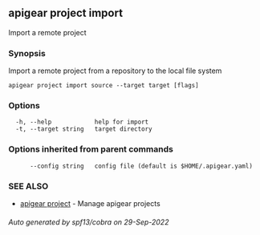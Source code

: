 ## apigear project import

Import a remote project

### Synopsis

Import a remote project from a repository to the local file system

```
apigear project import source --target target [flags]
```

### Options

```
  -h, --help            help for import
  -t, --target string   target directory
```

### Options inherited from parent commands

```
      --config string   config file (default is $HOME/.apigear.yaml)
```

### SEE ALSO

* [apigear project](apigear_project.md)	 - Manage apigear projects

###### Auto generated by spf13/cobra on 29-Sep-2022
